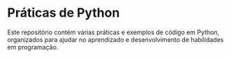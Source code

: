 # Práticas de Python

Este repositório contém várias práticas e exemplos de código em Python, organizados para ajudar no aprendizado e desenvolvimento de habilidades em programação.

